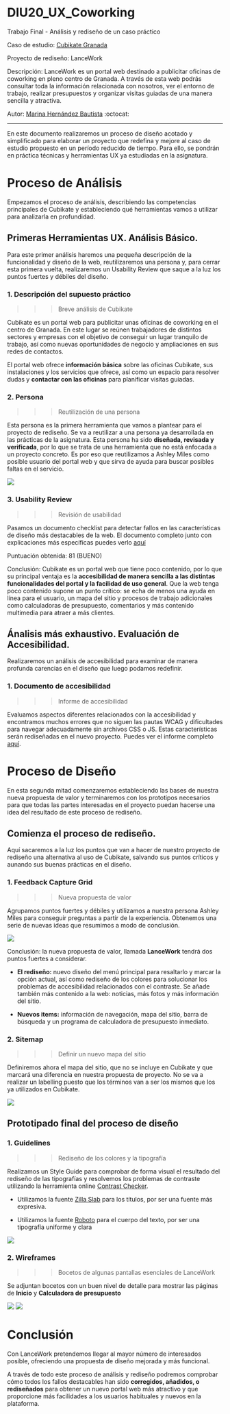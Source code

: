 # DIU20_UX_Coworking
 Trabajo Final - Análisis y rediseño de un caso práctico 

Caso de estudio: [Cubikate Granada](https://cubikate.es/)

Proyecto de rediseño: LanceWork

Descripción: LanceWork es un portal web destinado a publicitar oficinas de coworking en pleno centro de Granada. A través de esta web podrás consultar toda la información relacionada con nosotros, ver el entorno de trabajo, realizar presupuestos y organizar visitas guiadas de una manera sencilla y atractiva.

Autor: [Marina Hernández Bautista](http://github.com/marinahbau)    :octocat:     

----- 

En este documento realizaremos un proceso de diseño acotado y simplificado para elaborar un proyecto que redefina y mejore al caso de estudio propuesto en un período reducido de tiempo. Para ello, se pondrán en práctica técnicas y herramientas UX ya estudiadas en la asignatura.

# Proceso de Análisis 

Empezamos el proceso de análisis, describiendo las competencias principales de Cubikate y estableciendo qué herramientas vamos a utilizar para analizarla en profundidad.

## Primeras Herramientas UX. Análisis Básico.

Para este primer análisis haremos una pequeña descripción de la funcionalidad y diseño de la web, reutilizaremos una persona y, para cerrar esta primera vuelta, realizaremos un Usability Review que saque a la luz los puntos fuertes y débiles del diseño.

### 1. Descripción del supuesto práctico

>>> Breve análisis de Cubikate

Cubikate es un portal web para publicitar unas oficinas de coworking en el centro de Granada. En este lugar se reúnen trabajadores de distintos sectores y empresas con el objetivo de conseguir un lugar tranquilo de trabajo, así como nuevas oportunidades de negocio y ampliaciones en sus redes de contactos.

El portal web ofrece **información básica** sobre las oficinas Cubikate, sus instalaciones y los servicios que ofrece, así como un espacio para resolver dudas y **contactar con las oficinas** para planificar visitas guiadas.

### 2. Persona

>>> Reutilización de una persona

Esta persona es la primera herramienta que vamos a plantear para el proyecto de rediseño. Se va a reutilizar a una persona ya desarrollada en las prácticas de la asignatura. Esta persona ha sido **diseñada, revisada y verificada**, por lo que se trata de una herramienta que no está enfocada a un proyecto concreto. Es por eso que reutilizamos a Ashley Miles como posible usuario del portal web y que sirva de ayuda para buscar posibles faltas en el servicio.


![](img/Plantilla_Ashley.png)

### 3. Usability Review

>>>  Revisión de usabilidad

Pasamos un documento checklist para detectar fallos en las características de diseño más destacables de la web. El documento completo junto con explicaciones más específicas puedes verlo [aquí](doc/Usability-review-Cubikate.pdf)

Puntuación obtenida: 81 (BUENO)

Conclusión: Cubikate es un portal web que tiene poco contenido, por lo que su principal ventaja es la **accesibilidad de manera sencilla a las distintas funcionalidades del portal y la facilidad de uso general**.
Que la web tenga poco contenido supone un punto crítico: se echa de menos una ayuda en línea para el usuario, un mapa del sitio y procesos de trabajo adicionales como calculadoras de presupuesto, comentarios y más contenido multimedia para atraer a más clientes.


## Ánalisis más exhaustivo. Evaluación de Accesibilidad. 

Realizaremos un análisis de accesibilidad para examinar de manera profunda carencias en el diseño que luego podamos redefinir.

### 1. Documento de accesibilidad 

>>> Informe de accesibilidad

Evaluamos aspectos diferentes relacionados con la accesibilidad y encontramos muchos errores que no siguen las pautas WCAG y dificultades para navegar adecuadamente sin archivos CSS o JS. Estas características serán rediseñadas en el nuevo proyecto.
Puedes ver el informe completo [aquí](doc/Accesibilidad_Cubikate.pdf).


# Proceso de Diseño

En esta segunda mitad comenzaremos estableciendo las bases de nuestra nueva propuesta de valor y terminaremos con los prototipos necesarios para que todas las partes interesadas en el proyecto puedan hacerse una idea del resultado de este proceso de rediseño.

## Comienza el proceso de rediseño. 

Aquí sacaremos a la luz los puntos que van a hacer de nuestro proyecto de rediseño una alternativa al uso de Cubikate, salvando sus puntos críticos y aunando sus buenas prácticas en el diseño.


### 1. Feedback Capture Grid


>>> Nueva propuesta de valor

Agrupamos puntos fuertes y débiles y utilizamos a nuestra persona Ashley Miles para conseguir preguntas a partir de la experiencia. Obtenemos una serie de nuevas ideas que resumimos a modo de conclusión.

![](img/fcg.png)
  
Conclusión: la nueva propuesta de valor, llamada **LanceWork** tendrá dos puntos fuertes a considerar.

- **El rediseño:** nuevo diseño del menú principal para resaltarlo y marcar la opción actual, así como rediseño de los colores para solucionar los problemas de accesibilidad relacionados con el contraste. Se añade también más contenido a la web: noticias, más fotos y más información del sitio.

- **Nuevos items:** información de navegación, mapa del sitio, barra de búsqueda y un programa de calculadora de presupuesto inmediato.

### 2. Sitemap 


>>> Definir un nuevo mapa del sitio

Definiremos ahora el mapa del sitio, que no se incluye en Cubikate y que marcará una diferencia en nuestra propuesta de proyecto. No se va a realizar un labelling puesto que los términos van a ser los mismos que los ya utilizados en Cubikate.

![](img/sitemapCub.png)


## Prototipado final del proceso de diseño

### 1. Guidelines


>>> Rediseño de los colores y la tipografía

Realizamos un Style Guide para comprobar de forma visual el resultado del rediseño de las tipografías y resolvemos los problemas de contraste utilizando la herramienta online [ Contrast Checker](https://webaim.org/resources/contrastchecker/).

- Utilizamos la fuente [Zilla Slab](https://fonts.google.com/specimen/Zilla+Slab) para los títulos, por ser una fuente más expresiva.

- Utilizamos la fuente [Roboto](https://fonts.google.com/specimen/Roboto) para el cuerpo del texto, por ser una tipografía uniforme y clara

![](img/styleguide.png)

### 2. Wireframes


>>> Bocetos de algunas pantallas esenciales de LanceWork 

Se adjuntan bocetos con un buen nivel de detalle para mostrar las páginas de **Inicio** y **Calculadora de presupuesto**

![](img/wireframe1.png)
![](img/wireframe2.png)

# Conclusión 

Con LanceWork pretendemos llegar al mayor número de interesados posible, ofreciendo una propuesta de diseño mejorada y más funcional.

A través de todo este proceso de análisis y rediseño podremos comprobar cómo todos los fallos destacables han sido **corregidos, añadidos, o rediseñados** para obtener un nuevo portal web más atractivo y que proporcione más facilidades a los usuarios habituales y nuevos en la plataforma.








